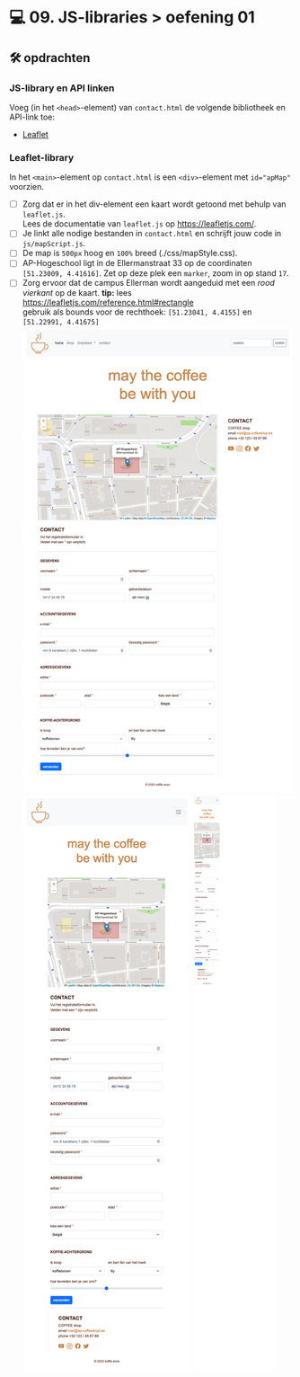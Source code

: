 # 💻 09. JS-libraries > oefening 01

## 🛠️ opdrachten

### JS-library en API linken

Voeg (in het `<head>`-element) van `contact.html` de volgende bibliotheek en API-link toe:

 - [Leaflet](https://leafletjs.com/)

### Leaflet-library

In het `<main>`-element op `contact.html` is een `<div>`-element met `id="apMap"` voorzien. 

 - [ ] Zorg dat er in het div-element een kaart wordt getoond met behulp van `leaflet.js`.  
   Lees de documentatie van `leaflet.js` op https://leafletjs.com/.
 - [ ] Je linkt alle nodige bestanden in `contact.html` en schrijft jouw code in `js/mapScript.js`.
 - [ ] De map is `500px` hoog en `100%` breed (./css/mapStyle.css).
 - [ ] AP-Hogeschool ligt in de Ellermanstraat 33 op de coordinaten `[51.23009, 4.41616]`. Zet op deze plek een `marker`, zoom in op stand `17`.
 - [ ] Zorg ervoor dat de campus Ellerman wordt aangeduid met een *rood vierkant* op de kaart.
   **tip:** lees https://leafletjs.com/reference.html#rectangle  
    gebruik als bounds voor de rechthoek: `[51.23041, 4.4155]` en `[51.22991, 4.41675]`
![xl](../.readme_files/labo-09-contact-1280x800.png)
![md](../.readme_files/labo-09-contact-767x1024.png)
![xs](../.readme_files/labo-09-contact-390x844.png)